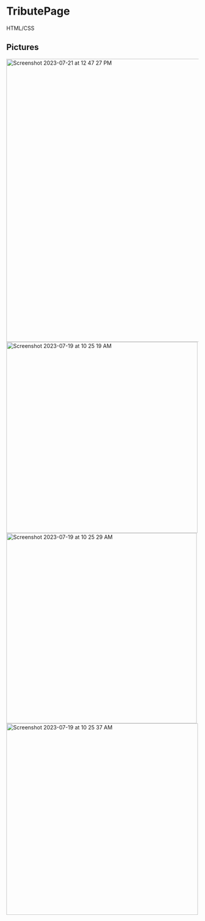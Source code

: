 # TributePage
HTML/CSS
## Pictures
<img width="742" alt="Screenshot 2023-07-21 at 12 47 27 PM" src="https://github.com/michaelshep52/TributePage/assets/112525897/fca777d1-a100-4ef7-a41d-e2b2f8cbe93d">
<img width="501" alt="Screenshot 2023-07-19 at 10 25 19 AM" src="https://github.com/michaelshep52/TributePage/assets/112525897/4fe60574-cd2e-4318-9cc3-53ce72f484bf">
<img width="499" alt="Screenshot 2023-07-19 at 10 25 29 AM" src="https://github.com/michaelshep52/TributePage/assets/112525897/044969f6-6450-4ab8-9a31-397bd3b7cf67">
<img width="502" alt="Screenshot 2023-07-19 at 10 25 37 AM" src="https://github.com/michaelshep52/TributePage/assets/112525897/e9aee715-bddd-44de-9df5-a26aa0e322f6">
